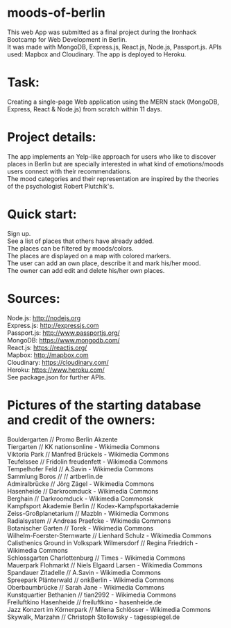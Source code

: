 # moods-of-berlin

This web App was submitted as a final project during the Ironhack Bootcamp for Web Development in Berlin.\
It was made with MongoDB, Express.js, React.js, Node.js, Passport.js. APIs used: Mapbox and Cloudinary. The app is deployed to Heroku. 

# Task:

Creating a single-page Web application using the MERN stack (MongoDB, Express, React & Node.js) from scratch within 11 days.

# Project details:

The app implements an Yelp-like approach for users who like to discover places in Berlin but are specially interested in what kind of
emotions/moods users connect with their recommendations.\
The mood categories and their representation are inspired by the theories of the psychologist Robert Plutchik's.

# Quick start:

Sign up.\
See a list of places that others have already added.\
The places can be filtered by moods/colors.\
The places are displayed on a map with colored markers.\
The user can add an own place, describe it and mark his/her mood.\
The owner can add edit and delete his/her own places.

# Sources:

Node.js: http://nodejs.org \
Express.js: http://expressjs.com \
Passport.js: http://www.passportjs.org/ \
MongoDB: https://www.mongodb.com/ \
React.js: https://reactjs.org/ \
Mapbox: http://mapbox.com \
Cloudinary: https://cloudinary.com/ \
Heroku: https://www.heroku.com/ \
See package.json for further APIs.

# Pictures of the starting database and credit of the owners:

Bouldergarten // Promo Berlin Akzente\
Tiergarten // KK nationsonline - Wikimedia Commons\
Viktoria Park // Manfred Brückels - Wikimedia Commons\
Teufelssee // Fridolin freudenfett - Wikimedia Commons\
Tempelhofer Feld // A.Savin - Wikimedia Commons\
Sammlung Boros // // artberlin.de\
Admiralbrücke // Jörg Zägel - Wikimedia Commons\
Hasenheide // Darkroomduck - Wikimedia Commons\
Berghain // Darkroomduck - Wikimedia Commonsk\
Kampfsport Akademie Berlin // Kodex-Kampfsportakademie\
Zeiss-Großplanetarium // Mazbln - Wikimedia Commons\
Radialsystem // Andreas Praefcke - Wikimedia Commons\
Botanischer Garten // Torek  - Wikimedia Commons\
Wilhelm-Foerster-Sternwarte // Lienhard Schulz - Wikimedia Commons\
Calisthenics Ground in Volkspark Wilmersdorf // Regina Friedrich - Wikimedia Commons\
Schlossgarten Charlottenburg // Times - Wikimedia Commons\
Mauerpark Flohmarkt // Niels Elgaard Larsen - Wikimedia Commons\
Spandauer Zitadelle // A.Savin - Wikimedia Commons\
Spreepark Plänterwald // onkBerlin - Wikimedia Commons\
Oberbaumbrücke // Sarah Jane - Wikimedia Commons\
Kunstquartier Bethanien // tian2992 - Wikimedia Commons\
Freiluftkino Hasenheide // freiluftkino - hasenheide.de\
Jazz Konzert im Körnerpark // Milena Schlösser - Wikimedia Commons\
Skywalk, Marzahn // Christoph Stollowsky - tagesspiegel.de
